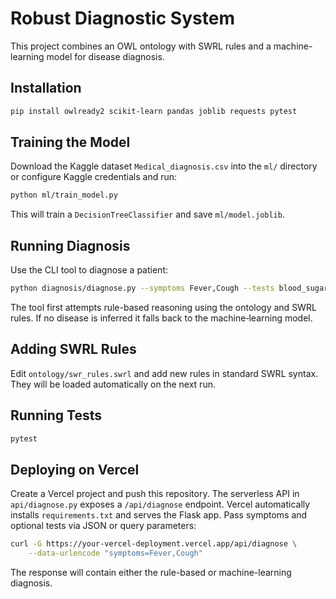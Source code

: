 # Robust Diagnostic System

This project combines an OWL ontology with SWRL rules and a machine-learning model for disease diagnosis.

## Installation

```bash
pip install owlready2 scikit-learn pandas joblib requests pytest
```

## Training the Model

Download the Kaggle dataset `Medical_diagnosis.csv` into the `ml/` directory or configure Kaggle credentials and run:

```bash
python ml/train_model.py
```

This will train a `DecisionTreeClassifier` and save `ml/model.joblib`.

## Running Diagnosis

Use the CLI tool to diagnose a patient:

```bash
python diagnosis/diagnose.py --symptoms Fever,Cough --tests blood_sugar=140
```

The tool first attempts rule-based reasoning using the ontology and SWRL rules. If no disease is inferred it falls back to the machine‑learning model.

## Adding SWRL Rules

Edit `ontology/swr_rules.swrl` and add new rules in standard SWRL syntax. They will be loaded automatically on the next run.

## Running Tests

```bash
pytest
```

## Deploying on Vercel

Create a Vercel project and push this repository. The serverless API in
`api/diagnose.py` exposes a `/api/diagnose` endpoint. Vercel automatically
installs `requirements.txt` and serves the Flask app. Pass symptoms and optional
tests via JSON or query parameters:

```bash
curl -G https://your-vercel-deployment.vercel.app/api/diagnose \
    --data-urlencode "symptoms=Fever,Cough"
```

The response will contain either the rule-based or machine-learning diagnosis.
